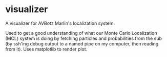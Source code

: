 # visualizer
A visualizer for AVBotz Marlin's localization system.

Used to get a good understanding of what our Monte Carlo Localization (MCL) system is doing by fetching particles and probabilities from the sub (by ssh'ing debug output to a named pipe on my computer, then reading from it). Uses matplotlib to render plot.
